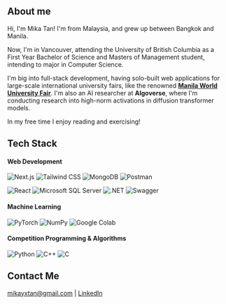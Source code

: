## About me

Hi, I'm Mika Tan! I'm from Malaysia, and grew up between Bangkok and Manila.

Now, I'm in Vancouver, attending the University of British Columbia as a First Year Bachelor of Science and Masters of Management student, intending to major in Computer Science.

I'm big into full-stack development, having solo-built web applications for large-scale international university fairs, like the renowned **[Manila World University Fair](https://ismanilafair.com)**. I'm also an AI researcher at **Algoverse**, where I'm conducting research into high-norm activations in diffusion transformer models.

In my free time I enjoy reading and exercising!

## Tech Stack
#### Web Development
![Next.js](https://img.shields.io/badge/Next.js-black?logo=next.js&logoColor=white)
![Tailwind CSS](https://img.shields.io/badge/Tailwind%20CSS-%2338B2AC.svg?logo=tailwind-css&logoColor=white)
![MongoDB](https://img.shields.io/badge/MongoDB-%234ea94b.svg?logo=mongodb&logoColor=white)
![Postman](https://img.shields.io/badge/Postman-FF6C37?logo=postman&logoColor=white)


![React](https://img.shields.io/badge/React-%2320232a.svg?logo=react&logoColor=%2361DAFB)
![Microsoft SQL Server](https://custom-icon-badges.demolab.com/badge/Microsoft%20SQL%20Server-CC2927?logo=mssqlserver-white&logoColor=white)
![.NET](https://img.shields.io/badge/.NET-512BD4?logo=dotnet&logoColor=fff)
![Swagger](https://img.shields.io/badge/Swagger-85EA2D?logo=insomnia&logoColor=000)

#### Machine Learning

![PyTorch](https://img.shields.io/badge/PyTorch-ee4c2c?logo=pytorch&logoColor=white)
![NumPy](https://img.shields.io/badge/NumPy-4DABCF?logo=numpy&logoColor=fff)
![Google Colab](https://img.shields.io/badge/Google%20Colab-F9AB00?logo=googlecolab&logoColor=fff)

#### Competition Programming & Algorithms
![Python](https://img.shields.io/badge/Python-3776AB?logo=python&logoColor=fff)
![C++](https://img.shields.io/badge/C++-%2300599C.svg?logo=c%2B%2B&logoColor=white)
![C](https://img.shields.io/badge/C-00599C?logo=c&logoColor=white)

## Contact Me
mikayxtan@gmail.com | [LinkedIn](https://www.linkedin.com/in/mika-yu-xian-tan-aa587b34b/)
